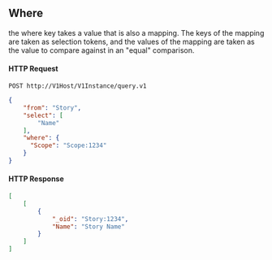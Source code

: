 ## Where

the where key takes a value that is also a mapping. The keys of the mapping are taken as selection tokens, and the values of the mapping are taken as the value to compare against in an "equal" comparison.

#### HTTP Request

`POST http://V1Host/V1Instance/query.v1`

```json
{
    "from": "Story",
    "select": [ 
        "Name"
    ],
    "where": {
      "Scope": "Scope:1234"
    }
}
```

#### HTTP Response

```json
[
	[
		{
			"_oid": "Story:1234",
			"Name": "Story Name"
		}
	]
]
```